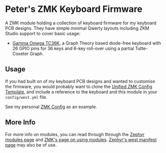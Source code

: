 # Peter's ZMK Keyboard Firmware

A ZMK module holding a collection of keyboard firmware for my keyboard PCB designs.
They have simple minimal Qwerty layouts including ZKM Studio support to cover basic usage:

* [Gamma Omega TC36K](boards/shields/tc36k), a Graph Theory based diode-free keyboard with
  26 GPIO pins for 36 keys and 6-key roll-over using a partial Tutte-Coxeter Graph.

## Usage

If you had built on of my keyboard PCB designs and wanted to customise the firmware, you
would probably want to clone the [Unified ZMK Config Template](https://github.com/zmkfirmware/unified-zmk-config-template),
and include a reference to the keyboard and this module in your `config/west.yml` file. 

See my personal [ZMK Config](https://github.com/peterjc/zmk-config) as an example.

## More Info

For more info on modules, you can read through  through the [Zephyr modules page](https://docs.zephyrproject.org/3.5.0/develop/modules.html) and [ZMK's page on using modules](https://zmk.dev/docs/features/modules). [Zephyr's west manifest page](https://docs.zephyrproject.org/3.5.0/develop/west/manifest.html#west-manifests) may also be of use.

